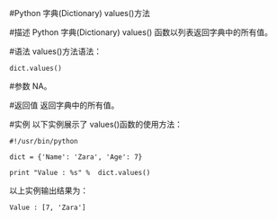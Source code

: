 #Python 字典(Dictionary) values()方法

#描述
Python 字典(Dictionary) values() 函数以列表返回字典中的所有值。

#语法
values()方法语法：

```
dict.values()
```

#参数
NA。

#返回值
返回字典中的所有值。

#实例
以下实例展示了 values()函数的使用方法：

```
#!/usr/bin/python

dict = {'Name': 'Zara', 'Age': 7}

print "Value : %s" %  dict.values()
```

以上实例输出结果为：

```
Value : [7, 'Zara']
```